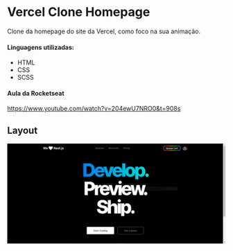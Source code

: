 # Vercel Clone Homepage

Clone da homepage do site da Vercel, como foco na sua animação.

#### Linguagens utilizadas:
- HTML
- CSS
- SCSS

#### Aula da Rocketseat
https://www.youtube.com/watch?v=204ewU7NRO0&t=908s

## Layout

![Layout Mobile](https://github.com/anna104016/Vercel-Clone-Homepage/blob/main/Vercel-homepage/assets/clone.PNG)
